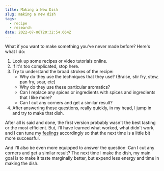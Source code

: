 ```yaml
---
title: Making a New Dish
slug: making a new dish
tags:
  - recipe
  - research
date: 2022-07-06T20:32:54.664Z
---
```


What if you want to make something you've never made before? Here's what I do:

1. Look up some recipes or video tutorials online.
1. If it's too complicated, stop here.
1. Try to understand the broad strokes of the recipe:
   - Why do they use the techniques that they use? (Braise, stir fry, stew, pan fry, sear, etc)
   - Why do they use these particular aromatics?
   - Can I replace any spices or ingredients with spices and ingredients that I like more?
   - Can I cut any corners and get a similar result?
1. After answering those questions, really quickly, in my head, I jump in and try to make that dish.

After all is said and done, the first version probably wasn't the best tasting or the most efficient. But, I'll have learned what worked, what didn't work, and I can tune my [feelings](/principles/cooking-with-feelings) accordingly so that the next time is a little bit more successful.

And I'll also be even more equipped to answer the question: Can I cut any corners and get a similar result? The next time I make the dish, my main goal is to make it taste marginally better, but expend less energy and time in making the dish.
